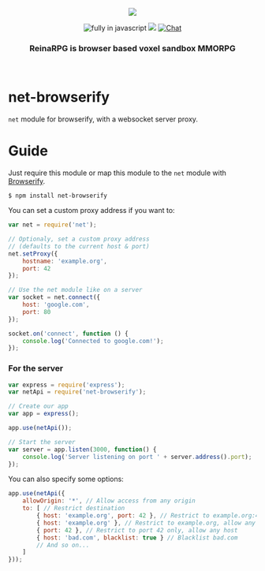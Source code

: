 <p align="center">
  <img src="../assets/banner.png" />
</p>
<p align=center>
  <img src="https://img.shields.io/badge/Made%20with-Javascript-%23f7df1e?style=for-the-badge&color=F1C40F" alt="fully in javascript"/>
  <img src="https://img.shields.io/github/stars/ReinaRPG?style=for-the-badge&color=3498DB"/>
  <a href="https://choosealicense.com/licenses/mit/">
  <a href="https://reinarpg.com">
    <img src="https://img.shields.io/badge/new-website-9B59B6?style=for-the-badge" alt="Chat"/>
  </a>
</p>
<h3 align=center>ReinaRPG is browser based voxel sandbox MMORPG</h3>
<br>

# net-browserify

`net` module for browserify, with a websocket server proxy.

# Guide
Just require this module or map this module to the `net` module with [Browserify](https://github.com/substack/node-browserify).
```
$ npm install net-browserify
```

You can set a custom proxy address if you want to:
```js
var net = require('net');

// Optionaly, set a custom proxy address
// (defaults to the current host & port)
net.setProxy({
	hostname: 'example.org',
	port: 42
});

// Use the net module like on a server
var socket = net.connect({
	host: 'google.com',
	port: 80
});

socket.on('connect', function () {
	console.log('Connected to google.com!');
});
```

### For the server

```js
var express = require('express');
var netApi = require('net-browserify');

// Create our app
var app = express();

app.use(netApi());

// Start the server
var server = app.listen(3000, function() {
	console.log('Server listening on port ' + server.address().port);
});
```

You can also specify some options:
```js
app.use(netApi({
	allowOrigin: '*', // Allow access from any origin
	to: [ // Restrict destination
		{ host: 'example.org', port: 42 }, // Restrict to example.org:42
		{ host: 'example.org' }, // Restrict to example.org, allow any port
		{ port: 42 }, // Restrict to port 42 only, allow any host
		{ host: 'bad.com', blacklist: true } // Blacklist bad.com
		// And so on...
	]
}));
```
